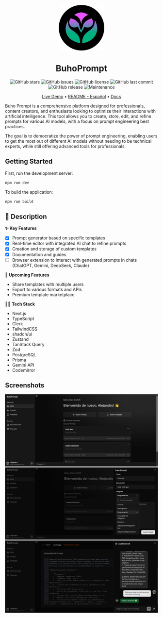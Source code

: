 <div align="center">

<img alt="BuhoPrompt" src="./public/buhoprompt-logo-dark.svg" width="150" />
<h1>BuhoPrompt</h1>

</div>

<div align="center">

<!--[GitHub forks](https://img.shields.io/github/forks/slydragonn/buhoprompt-app?style=social)-->

![GitHub stars](https://img.shields.io/github/stars/slydragonn/buhoprompt-app?style=social)
![GitHub issues](https://img.shields.io/github/issues/slydragonn/buhoprompt-app)
![GitHub license](https://img.shields.io/github/license/slydragonn/buhoprompt-app)
![GitHub last commit](https://img.shields.io/github/last-commit/slydragonn/buhoprompt-app)
![GitHub release](https://img.shields.io/github/v/release/slydragonn/buhoprompt-app)
![Maintenance](https://img.shields.io/badge/Maintained-Actively-green)

</div>

<div align="center">

[Live Demo](buhoprompt-app.vercel.app) •
[README - Español](README.md) •
[Docs](#)

</div>

Buho Prompt is a comprehensive platform designed for professionals, content creators, and enthusiasts looking to optimize their interactions with artificial intelligence. This tool allows you to create, store, edit, and refine prompts for various AI models, with a focus on prompt engineering best practices.

The goal is to democratize the power of prompt engineering, enabling users to get the most out of different AI models without needing to be technical experts, while still offering advanced tools for professionals.

## Getting Started

First, run the development server:

```bash
npm run dev
```

To build the application:

```bash
npm run build
```

## 📝 Description

**✨ Key Features**

- [x] Prompt generator based on specific templates
- [x] Real-time editor with integrated AI chat to refine prompts
- [x] Creation and storage of custom templates
- [x] Documentation and guides
- [ ] Browser extension to interact with generated prompts in chats (ChatGPT, Gemini, DeepSeek, Claude)

**🚀 Upcoming Features**

- Share templates with multiple users
- Export to various formats and APIs
- Premium template marketplace

🧑‍💻 **Tech Stack**

- Next.js
- TypeScript
- Clerk
- TailwindCSS
- shadcn/ui
- Zustand
- TanStack Query
- Zod
- PostgreSQL
- Prisma
- Gemini API
- Codemirror

## Screenshots

![dashboard](/media/1.png)
![create](/media/2.png)
![edit](/media/7.png)
